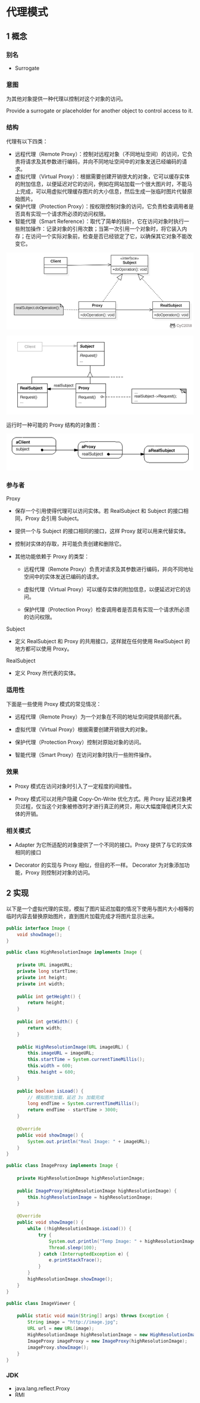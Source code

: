 # 代理模式
## 1 概念
### **别名**

- Surrogate

### **意图**

为其他对象提供一种代理以控制对这个对象的访问。

Provide a surrogate or placeholder for another object to control access to it.

### **结构**

代理有以下四类：

- 远程代理（Remote Proxy）：控制对远程对象（不同地址空间）的访问，它负责将请求及其参数进行编码，并向不同地址空间中的对象发送已经编码的请求。
- 虚拟代理（Virtual Proxy）：根据需要创建开销很大的对象，它可以缓存实体的附加信息，以便延迟对它的访问，例如在网站加载一个很大图片时，不能马上完成，可以用虚拟代理缓存图片的大小信息，然后生成一张临时图片代替原始图片。
- 保护代理（Protection Proxy）：按权限控制对象的访问，它负责检查调用者是否具有实现一个请求所必须的访问权限。
- 智能代理（Smart Reference）：取代了简单的指针，它在访问对象时执行一些附加操作：记录对象的引用次数；当第一次引用一个对象时，将它装入内存；在访问一个实际对象前，检查是否已经锁定了它，以确保其它对象不能改变它。

![](image/2021-04-10-15-28-02.png)

![505114124457.png](media/c13421b53c7c2b2146d2198f7ac4f85b.png)

运行时一种可能的 Proxy 结构的对象图：

![505464435187.png](media/37bc98b89e45d29981e717145b971aa0.png)

### **参与者**

Proxy

- 保存一个引用使得代理可以访问实体。若 RealSubject 和 Subject
    的接口相同，Proxy 会引用 Subject。

- 提供一个与 Subject 的接口相同的接口，这样 Proxy 就可以用来代替实体。

- 控制对实体的存取，并可能负责创建和删除它。

- 其他功能依赖于 Proxy 的类型：

    - 远程代理（Remote
        Proxy）负责对请求及其参数进行编码，并向不同地址空间中的实体发送已编码的请求。

    - 虚拟代理（Virtual Proxy）可以缓存实体的附加信息，以便延迟对它的访问。

    - 保护代理（Protection
        Proxy）检查调用者是否具有实现一个请求所必须的访问权限。

Subject

- 定义 RealSubject 和 Proxy 的共用接口，这样就在任何使用 RealSubject
    的地方都可以使用 Proxy。

RealSubject

- 定义 Proxy 所代表的实体。

### **适用性**

下面是一些使用 Proxy 模式的常见情况：

- 远程代理（Remote Proxy）为一个对象在不同的地址空间提供局部代表。

- 虚拟代理（Virtual Proxy）根据需要创建开销很大的对象。

- 保护代理（Protection Proxy）控制对原始对象的访问。

- 智能代理（Smart Proxy）在访问对象时执行一些附件操作。

### **效果**

- Proxy 模式在访问对象时引入了一定程度的间接性。

- Proxy 模式可以对用户隐藏 Copy-On-Write 优化方式。用 Proxy
    延迟对象拷贝过程，仅当这个对象被修改时才进行真正的拷贝，用以大幅度降低拷贝大实体的开销。

### **相关模式**

- Adapter 为它所适配的对象提供了一个不同的接口。Proxy
    提供了与它的实体相同的接口

- Decorator 的实现与 Proxy 相似，但目的不一样。 Decorator
    为对象添加功能，Proxy 则控制对对象的访问。


## 2 实现


以下是一个虚拟代理的实现，模拟了图片延迟加载的情况下使用与图片大小相等的临时内容去替换原始图片，直到图片加载完成才将图片显示出来。

```java
public interface Image {
    void showImage();
}
```

```java
public class HighResolutionImage implements Image {

    private URL imageURL;
    private long startTime;
    private int height;
    private int width;

    public int getHeight() {
        return height;
    }

    public int getWidth() {
        return width;
    }

    public HighResolutionImage(URL imageURL) {
        this.imageURL = imageURL;
        this.startTime = System.currentTimeMillis();
        this.width = 600;
        this.height = 600;
    }

    public boolean isLoad() {
        // 模拟图片加载，延迟 3s 加载完成
        long endTime = System.currentTimeMillis();
        return endTime - startTime > 3000;
    }

    @Override
    public void showImage() {
        System.out.println("Real Image: " + imageURL);
    }
}
```

```java
public class ImageProxy implements Image {

    private HighResolutionImage highResolutionImage;

    public ImageProxy(HighResolutionImage highResolutionImage) {
        this.highResolutionImage = highResolutionImage;
    }

    @Override
    public void showImage() {
        while (!highResolutionImage.isLoad()) {
            try {
                System.out.println("Temp Image: " + highResolutionImage.getWidth() + " " + highResolutionImage.getHeight());
                Thread.sleep(100);
            } catch (InterruptedException e) {
                e.printStackTrace();
            }
        }
        highResolutionImage.showImage();
    }
}
```

```java
public class ImageViewer {

    public static void main(String[] args) throws Exception {
        String image = "http://image.jpg";
        URL url = new URL(image);
        HighResolutionImage highResolutionImage = new HighResolutionImage(url);
        ImageProxy imageProxy = new ImageProxy(highResolutionImage);
        imageProxy.showImage();
    }
}
```

### JDK

- java.lang.reflect.Proxy
- RMI
